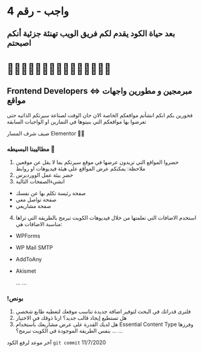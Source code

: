 # 4 واجب - رقم

## بعد حياة الكود يقدم لكم فريق الويب تهنئة جزئية أنكم اصبحتم

# 🥁🥁🥁🥁🥁🥁🥁🥁🥁🥁🥁🥁🥁🥁🥁

## Frontend Developers <=> مبرمجين و مطورين واجهات مواقع

فخورين بكم انكم انشأتم مواقعكم الخاصة
الان حان الوقت لصناعة سيرتكم الذاتيه حتى تعرضوا بها مواقعكم التي بنيتوها في التمارين او الواجبات السابقة

ضيف شرف المسار Elementor 🤴🏻

### مطاليبنا البسيطه 🤭

1.  حضروا المواقع التي تريدون عرضها في موقع سيرتكم بما لا يقل عن موقعين
    ملاحظة:
    يمكنكم عرض المواقع على هيئة فيديوهات او روابط
2.  حضر بيئة عمل الووردبرس
3.  انشيءالصفحات التالية

- صفحة رئيسة تكلم بها عن نفسك
- صفحة تواصل معي
- صفحة مشاريعي

4. استخدم الاضافات التي تعلمتها من خلال فيديوهات الكويت تبرمج بالطريقة التي تراها مناسبة
   الاضافات هي:

- WPForms
- WP Mail SMTP
- AddToAny
- Akismet

   ...
   ...

### !بونص

1. فلنرى قدراتك في البحث لتوفير اضافة جديدة تناسب موقعك لتعطيه طابع شخصي
2. هل تستطيع إيجاد قالب جديد؟ ارنا ذوقك في الاختيار
3. هل لديك القدرة على عرض مشاريعك بأستخدام 
Essential Content Type 
وفرزها بنفس الطريقة الموجودة في الكويت تبرمج؟
   ...
   ...

آخر موعد لرفع الكود `git commit`
11/7/2020
